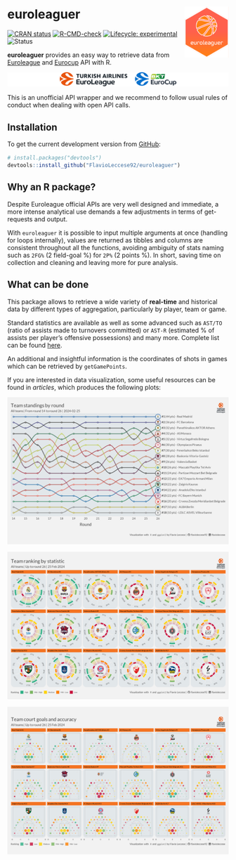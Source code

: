 
<!-- README.md is generated from README.Rmd. Please edit that file -->

# euroleaguer <img src="man/figures/logo.png" align="right" width="100px"/>

<!-- badges: start -->

[![CRAN
status](https://www.r-pkg.org/badges/version/euroleaguer)](https://CRAN.R-project.org/package=euroleaguer)
[![R-CMD-check](https://github.com/FlavioLeccese92/euroleaguer/actions/workflows/R-CMD-check.yaml/badge.svg)](https://github.com/FlavioLeccese92/euroleaguer/actions/workflows/R-CMD-check.yaml)
[![Lifecycle:
experimental](https://img.shields.io/badge/lifecycle-experimental-orange.svg)](https://lifecycle.r-lib.org/articles/stages.html#experimental)
![Status](https://progress-bar.dev/90/?title=progress)

<!-- badges: end -->

**euroleaguer** provides an easy way to retrieve data from
[Euroleague](https://www.euroleaguebasketball.net/euroleague/) and
[Eurocup](https://www.euroleaguebasketball.net/eurocup/) API with R.

![](man/figures/double-logo.png)

This is an unofficial API wrapper and we recommend to follow usual rules
of conduct when dealing with open API calls.

## Installation

To get the current development version from
[GitHub](https://github.com/):

``` r
# install.packages("devtools")
devtools::install_github("FlavioLeccese92/euroleaguer")
```

## Why an R package?

Despite Euroleague official APIs are very well designed and immediate, a
more intense analytical use demands a few adjustments in terms of
get-requests and output.

With `euroleaguer` it is possible to input multiple arguments at once
(handling for loops internally), values are returned as tibbles and
columns are consistent throughout all the functions, avoiding ambiguity
of stats naming such as `2FG%` (2 field-goal %) for `2P%` (2 points %).
In short, saving time on collection and cleaning and leaving more for
pure analysis.

## What can be done

This package allows to retrieve a wide variety of **real-time** and
historical data by different types of aggregation, particularly by
player, team or game.

Standard statistics are available as well as some advanced such as
`AST/TO` (ratio of assists made to turnovers committed) or `AST-R`
(estimated % of assists per player’s offensive possessions) and many
more. Complete list can be found
[here](https://flavioleccese92.github.io/euroleaguer/articles/glossary.html).

An additional and insightful information is the coordinates of shots in
games which can be retrieved by `getGamePoints`.

If you are interested in data visualization, some useful resources can
be found in *articles*, which produces the following plots:

![](man/figures/team-standings-race.png)

![](man/figures/team-stats-radarchart.png)

![](man/figures/team-stats-court.png)
